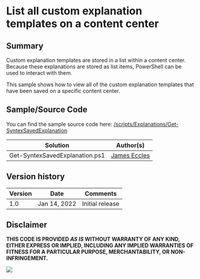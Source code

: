 # List all custom explanation templates on a content center

## Summary

Custom explanation templates are stored in a list within a content center. Because these explanations are stored as list items, PowerShell can be used to interact with them.

This sample shows how to view all of the custom explanation templates that have been saved on a specific content center.

## Sample/Source Code

You can find the sample source code here: [/scripts/Explanations/Get-SyntexSavedExplanation](https://github.com/pnp/syntex-samples/tree/main/scripts/Explanations/Get-SyntexSavedExplanation/)

Solution|Author(s)
--------|---------
Get-SyntexSavedExplanation.ps1 | [James Eccles](https://github.com/JamesEccles)

## Version history

Version|Date|Comments
-------|----|--------
1.0| Jan 14, 2022 |Initial release

## Disclaimer

**THIS CODE IS PROVIDED *AS IS* WITHOUT WARRANTY OF ANY KIND, EITHER EXPRESS OR IMPLIED, INCLUDING ANY IMPLIED WARRANTIES OF FITNESS FOR A PARTICULAR PURPOSE, MERCHANTABILITY, OR NON-INFRINGEMENT.**

<img src="https://telemetry.sharepointpnp.com/syntex-samples/scripts/Get-SyntexSavedExplanation" />
